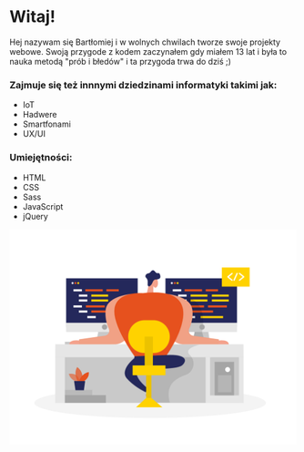 # Witaj!
Hej nazywam się Bartłomiej i w wolnych chwilach tworze swoje projekty webowe.
Swoją przygode z kodem zaczynałem gdy miałem 13 lat i była to nauka metodą "prób i błedów" i ta przygoda trwa do dziś ;)

### Zajmuje się też innnymi dziedzinami informatyki takimi jak:
* IoT
* Hadwere
* Smartfonami
* UX/UI

### Umiejętności:
* HTML
* CSS
* Sass
* JavaScript
* jQuery

<img align="right" src="code.png">

